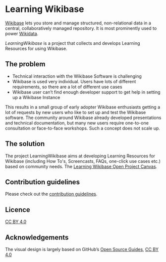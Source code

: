 # Learning Wikibase

[Wikibase](http://wikiba.se/) lets you store and manage structured, non-relational data in a central,
collaboratively managed repository. It is most prominently used to power [Wikidata](https://www.wikidata.org/).

*LearningWikibase* is a project that collects and develops Learning Resources for using Wikibase.

## The problem

- Technical interaction with the Wikibase Software is challenging
- Wikibase is used very individual. Users have lots of different requirements, so there are a lot of different use cases
- Wikibase user can’t find enough developer support to get help in setting up a Wikibase Instance

This results in a small group of early adopter Wikibase enthusiasts getting a lot of requests by new users who like to set up and test the Wikibase software. The community around Wikibase already developed presentations and technical documentation, but many new users require one-to-one consultation or face-to-face workshops. Such a concept does not scale up.

## The solution

The project LearningWikibase aims at developing Learning Resources for Wikibase (including How To's, Screencasts, FAQs, one-click use cases etc.) based on community needs. The [Learning Wikibase Open Project Canvas](https://docs.google.com/presentation/d/1YFO84JXrA3J4MPsPVlONfgIFLrKqJo7wf-dQQtPQ8DY/edit#slide=id.g1b30ce0bb1_0_90).

## Contribution guidelines

Please check out the [contribution guidelines](https://github.com/JeroenDeDauw/LearningWikibase/blob/master/CONTRIBUTING.md).

## Licence

[CC BY 4.0](https://creativecommons.org/licenses/by/4.0/)

## Acknowledgements

The visual design is largely based on GitHub’s [Open Source Guides](https://github.com/github/opensource.guide), [CC BY 4.0](https://creativecommons.org/licenses/by/4.0/)

